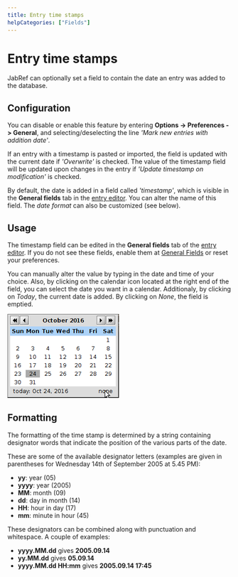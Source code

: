 ```yaml
---
title: Entry time stamps
helpCategories: ["Fields"]
---
```


# Entry time stamps

JabRef can optionally set a field to contain the date an entry was added to the database.

## Configuration

You can disable or enable this feature by entering **Options -&gt; Preferences -&gt; General**, and selecting/deselecting the line *'Mark new entries with addition date'*.

If an entry with a timestamp is pasted or imported, the field is updated with the current date if *'Overwrite'* is checked. The value of the timestamp field will be updated upon changes in the entry if *'Update timestamp on modification'* is checked.

By default, the date is added in a field called *'timestamp'*, which is visible in the **General fields** tab in the [entry editor](EntryEditor). You can alter the name of this field.
The *date format* can also be customized (see below).

## Usage

The timestamp field can be edited in the **General fields** tab of the [entry editor](EntryEditor).
If you do not see these fields, enable them at [General Fields](GeneralFields) or reset your preferences.

You can manually alter the value by typing in the date and time of your choice. Also, by clicking on the calendar icon located at the right end of the field, you can select the date you want in a calendar. Additionaly, by clicking on *Today*, the current date is added. By clicking on *None*, the field is emptied.

![Screenshot of the calendar](./images/TimeStamp-Calendar.png)

## Formatting

The formatting of the time stamp is determined by a string containing designator words that indicate the position of the various parts of the date.

These are some of the available designator letters (examples are given in parentheses for Wednesday 14th of September 2005 at 5.45 PM):

-   **yy**: year (05)
-   **yyyy**: year (2005)
-   **MM**: month (09)
-   **dd**: day in month (14)
-   **HH**: hour in day (17)
-   **mm**: minute in hour (45)

These designators can be combined along with punctuation and whitespace. A couple of examples:

-   **yyyy.MM.dd** gives **2005.09.14**
-   **yy.MM.dd** gives **05.09.14**
-   **yyyy.MM.dd HH:mm** gives **2005.09.14 17:45**
